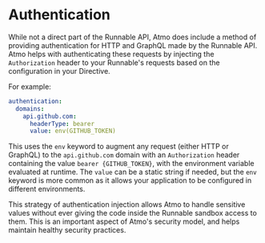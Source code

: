 # Authentication

While not a direct part of the Runnable API, Atmo does include a method of 
providing authentication for HTTP and GraphQL made by the Runnable API. 
Atmo helps with authenticating these requests by injecting the `Authorization` 
header to your Runnable's requests based on the configuration in your Directive. 

For example:

```yaml
authentication:
  domains:
    api.github.com:
      headerType: bearer
      value: env(GITHUB_TOKEN)
```

This uses the `env` keyword to augment any request (either HTTP or GraphQL) to
the `api.github.com` domain with an `Authorization` header containing the value 
`bearer {GITHUB_TOKEN}`, with the environment variable evaluated at runtime. 
The `value` can be a static string if needed, but the `env` keyword is more common 
as it allows your application to be configured in different environments.

This strategy of authentication injection allows Atmo to handle sensitive values 
without ever giving the code inside the Runnable sandbox access to them. 
This is an important aspect of Atmo's security model, and helps maintain healthy 
security practices.

